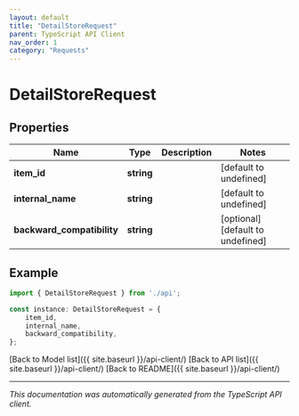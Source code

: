 ```yaml
---
layout: default
title: "DetailStoreRequest"
parent: TypeScript API Client
nav_order: 1
category: "Requests"
---
```


# DetailStoreRequest


## Properties

Name | Type | Description | Notes
------------ | ------------- | ------------- | -------------
**item_id** | **string** |  | [default to undefined]
**internal_name** | **string** |  | [default to undefined]
**backward_compatibility** | **string** |  | [optional] [default to undefined]

## Example

```typescript
import { DetailStoreRequest } from './api';

const instance: DetailStoreRequest = {
    item_id,
    internal_name,
    backward_compatibility,
};
```

[Back to Model list]({{ site.baseurl }}/api-client/) [Back to API list]({{ site.baseurl }}/api-client/) [Back to README]({{ site.baseurl }}/api-client/)


---

*This documentation was automatically generated from the TypeScript API client.*
